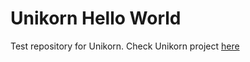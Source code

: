 # Unikorn Hello World
Test repository for Unikorn. Check Unikorn project [here](https://github.com/5elenay/unikorn) 
